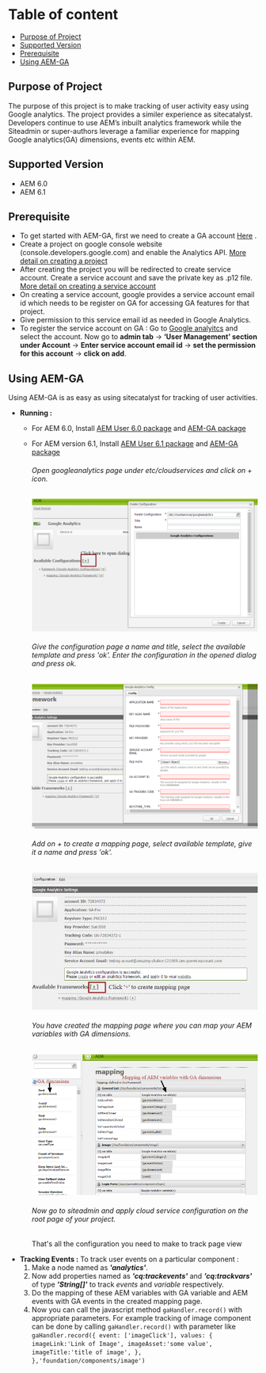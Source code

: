 # **Table of content**
* [Purpose of Project](#purpose-of-project)
* [Supported Version](#supported-version)
* [Prerequisite](#prerequisite)
* [Using AEM-GA](#using-aem-ga)

## Purpose of Project
The purpose of this project is to make tracking of user activity easy using Google analytics.
The project provides a similer experience as sitecatalyst.
Developers continue to use AEM’s inbuilt analytics framework while the Siteadmin or super-authors leverage a familiar experience
for mapping Google analytics(GA) dimensions, events etc within AEM.

## Supported Version
* AEM 6.0
* AEM 6.1

## Prerequisite
* To get started with AEM-GA, first we need to create a GA account [Here](https://analytics.google.com/) .
* Create a project on google console website (console.developers.google.com) and enable the Analytics API.
    [More detail on creating a project](https://developers.google.com/identity/sign-in/web/devconsole-project)
* After creating the project you will be redirected to create service account.
    Create a service account and save the private key as .p12 file. [More detail on creating a service account](https://developers.google.com/identity/protocols/OAuth2ServiceAccount)
* On creating a service account, google provides a service account email id which needs to be register on GA for accessing GA features for that project.
* Give permission to this service email id as needed in Google Analytics.
* To register the service account on GA :
    Go to [Google analyitcs](https://analytics.google.com/) and select the account.
    Now go to **admin tab** -> **‘User Management’ section under Account** -> **Enter service account email id** -> **set the permission for this account** -> **click on add**.

## Using AEM-GA
Using AEM-GA is as easy as using sitecatalyst for tracking of user activities.
* __Running :__
    * For AEM 6.0, Install [AEM User 6.0 package](aem-assets/GA-USER-6.0.zip) and [AEM-GA package](aem-assets/aem-ga-content-1.0.zip)
    * For AEM version 6.1, Install [AEM User 6.1 package](aem-assets/GA-USER-6.1.zip) and [AEM-GA package](aem-assets/aem-ga-content-1.0.zip)
        ###### Open googleanalytics page under _etc/cloudservices_ and click on + icon.

        ![alt text](images/create-framework-page.png)

        ###### Give the configuration page a name and title, select the available template and press 'ok'. Enter the configuration in the opened dialog and press ok.

        ![alt text](images/ga-config-dialog.png)

        ###### Add on + to create a mapping page, select available template, give it a name and press 'ok'.

        ![alt text](images/ga-config.png)

        ###### You have created the mapping page where you can map your AEM variables with GA dimensions.

        ![alt text](images/mapping.png)

        ###### Now go to siteadmin and apply cloud service configuration on the root page of your project.
        That's all the configuration you need to make to track page view
* __Tracking Events :__
    To track user events on a particular component :
    1. Make a node named as ___'analytics'___.
    2. Now add properties named as ___'cq:trackevents'___ and ___'cq:trackvars'___ of type ___'String[]'___ to track _events_ and _variable_ respectively.
    3. Do the mapping of these AEM variables with GA variable and AEM events with GA events in the created mapping page.
    4. Now you can call the javascript method ``gaHandler.record()`` with appropriate parameters.
        For example tracking of image component can be done by calling ``gaHandler.record()`` with parameter like
            ``gaHandler.record({
         event: ['imageClick'],
         values: {
             imageLink:'Link of Image',
             imageAsset:'some value',
             imageTitle:'title of image',
        },
 	},'foundation/components/image')``
